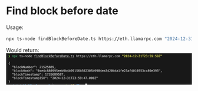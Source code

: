 # Find block before date

Usage:

```bash
npx ts-node findBlockBeforeDate.ts https://eth.llamarpc.com "2024-12-31T23:59:59Z"
```

Would return:
![Example output](docs/outout-example.jpg)





